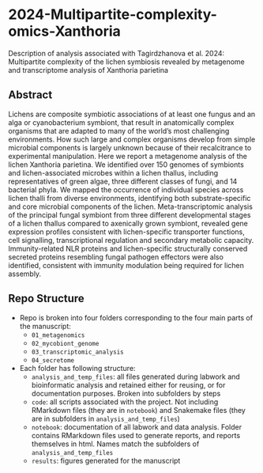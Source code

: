 # 2024-Multipartite-complexity-omics-Xanthoria
Description of analysis associated with Tagirdzhanova et al. 2024: Multipartite complexity of the lichen symbiosis revealed by metagenome and transcriptome analysis of Xanthoria parietina

## Abstract
Lichens are composite symbiotic associations of at least one fungus and an alga or cyanobacterium symbiont, that result in anatomically complex organisms that are adapted to many of the world’s most challenging environments. How such large and complex organisms develop from simple microbial components is largely unknown because of their recalcitrance to experimental manipulation. Here we report a metagenome analysis of the lichen Xanthoria parietina. We identified over 150 genomes of symbionts and lichen-associated microbes within a lichen thallus, including representatives of green algae, three different classes of fungi, and 14 bacterial phyla. We mapped the occurrence of individual species across lichen thalli from diverse environments, identifying both substrate-specific and core microbial components of the lichen. Meta-transcriptomic analysis of the principal fungal symbiont from three different developmental stages of a lichen thallus compared to axenically grown symbiont, revealed gene expression profiles consistent with lichen-specific transporter functions, cell signalling, transcriptional regulation and secondary metabolic capacity. Immunity-related NLR proteins and lichen-specific structurally conserved secreted proteins resembling fungal pathogen effectors were also identified, consistent with immunity modulation being required for lichen assembly.

## Repo Structure
* Repo is broken into four folders corresponding to the four main parts of the manuscript:
	* `01_metagenomics`
	* `02_mycobiont_genome`
	* `03_transcriptomic_analysis`
	* `04_secretome`
* Each folder has following structure:
	* `analysis_and_temp_files`: all files generated during labwork and bioinformatic analysis and retained either for reusing, or for documentation purposes. Broken into subfolders by steps
	* `code`: all scripts associated with the project. Not including RMarkdown files (they are in `notebook`) and Snakemake files (they are in subfolders in `analysis_and_temp_files`)
	* `notebook`: documentation of all labwork and data analysis. Folder contains RMarkdown files used to generate reports, and reports themselves in html. Names match the subfolders of `analysis_and_temp_files`
	* `results`: figures generated for the manuscript
